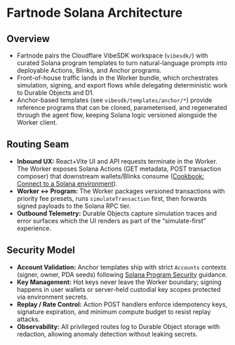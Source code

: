 # Fartnode Solana Architecture

## Overview
- Fartnode pairs the Cloudflare VibeSDK workspace (`vibesdk/`) with curated Solana program templates to turn natural-language prompts into deployable Actions, Blinks, and Anchor programs.
- Front-of-house traffic lands in the Worker bundle, which orchestrates simulation, signing, and export flows while delegating deterministic work to Durable Objects and D1.
- Anchor-based templates (see `vibesdk/templates/anchor/*`) provide reference programs that can be cloned, parameterised, and regenerated through the agent flow, keeping Solana logic versioned alongside the Worker client.

## Routing Seam
- **Inbound UX:** React+Vite UI and API requests terminate in the Worker. The Worker exposes Solana Actions (GET metadata, POST transaction composer) that downstream wallets/Blinks consume ([Cookbook: Connect to a Solana environment](https://solana.com/cookbook/development/connect-environment?utm_source=llms&utm_medium=ai&utm_campaign=txt)).
- **Worker ↔ Program:** The Worker packages versioned transactions with priority fee presets, runs `simulateTransaction` first, then forwards signed payloads to the Solana RPC tier.
- **Outbound Telemetry:** Durable Objects capture simulation traces and error surfaces which the UI renders as part of the “simulate-first” experience.

## Security Model
- **Account Validation:** Anchor templates ship with strict `Accounts` contexts (signer, owner, PDA seeds) following [Solana Program Security](https://solana.com/courses/program-security/?utm_source=llms&utm_medium=ai&utm_campaign=txt) guidance.
- **Key Management:** Hot keys never leave the Worker boundary; signing happens in user wallets or server-held custodial key scopes protected via environment secrets.
- **Replay / Rate Control:** Action POST handlers enforce idempotency keys, signature expiration, and minimum compute budget to resist replay attacks.
- **Observability:** All privileged routes log to Durable Object storage with redaction, allowing anomaly detection without leaking secrets.
